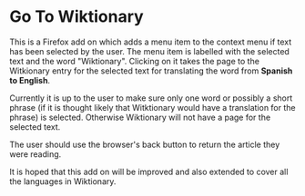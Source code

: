 # Go To Wiktionary

This is a Firefox add on which adds a menu item to the context menu if text has been selected by the user. The menu item is labelled with the selected text and the word "Wiktionary". Clicking on it takes the page to the Witkionary entry for the selected text for translating the word from **Spanish to English**.

Currently it is up to the user to make sure only one word or possibly a short phrase (if it is thought likely that Witktionary would have a translation for the phrase) is selected. Otherwise Wiktionary will not have a page for the selected text.

The user should use the browser's back button to return the article they were reading.

It is hoped that this add on will be improved and also extended to cover all the languages in Wiktionary.